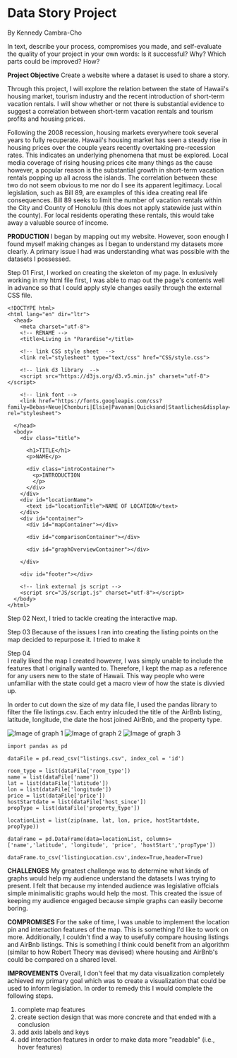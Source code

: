 # Data Story Project
By Kennedy Cambra-Cho 

In text, describe your process, compromises you made, and self-evaluate the quality of your project in your own words:
Is it successful? Why?
Which parts could be improved? How?

**Project Objective**
Create a website where a dataset is used to share a story.

Through this project, I will explore the relation between the state of Hawaii's housing market, tourism industry and the recent introduction of short-term vacation rentals. I will show whether or not there is substantial evidence to suggest a  correlation between short-term vacation rentals and tourism profits and housing prices. 

Following the 2008 recession, housing markets everywhere took several years to fully recuperate. Hawaii's housing market has seen a steady rise in housing prices over the couple years recently overtaking pre-recession rates. This indicates an underlying phenomena that must be explored. 
Local media coverage of rising housing prices cite many things as the cause however, a popular reason is the substantial growth in short-term vacation rentals popping up all across the islands. The correlation between these two do not seem obvious to me nor do I see its apparent legitimacy. Local legislation, such as Bill 89, are examples of this idea creating real life consequences. Bill 89 seeks to limit the number of vacation rentals within the City and County of Honolulu (this does not apply statewide just within the county). For local residents operating these rentals, this would take away a valuable source of income. 

**PRODUCTION**
I began by mapping out my website. However, soon enough I found myself making changes as I began to understand my datasets more clearly. A primary issue I had was understanding what was possible with the datasets I possessed. 

Step 01
First, I worked on creating the skeleton of my page. In exlusively working in my html file first, I was able to map out the page's contents well in advance so that I could apply style changes easily through the external CSS file. 

```
<!DOCTYPE html>
<html lang="en" dir="ltr">
  <head>
    <meta charset="utf-8">
    <!-- RENAME -->
    <title>Living in "Parardise"</title>

    <!-- link CSS style sheet  -->
    <link rel="stylesheet" type="text/css" href="CSS/style.css">

    <!-- link d3 library  -->
    <script src="https://d3js.org/d3.v5.min.js" charset="utf-8"></script>

    <!-- link font -->
    <link href="https://fonts.googleapis.com/css?family=Bebas+Neue|Chonburi|Elsie|Pavanam|Quicksand|Staatliches&display=swap" rel="stylesheet">

  </head>
  <body>
    <div class="title">

      <h1>TITLE</h1>
      <p>NAME</p>

      <div class="introContainer">
        <p>INTRODUCTION
        </p>
      </div>
    </div>
    <div id="locationName">
      <text id="locationTitle">NAME OF LOCATION</text>
    </div>
    <div id="container">
      <div id="mapContainer"></div>

      <div id="comparisonContainer"></div>

      <div id="graphOverviewContainer"></div>
 
    </div>

    <div id="footer"></div>
    
    <!-- link external js script -->
    <script src="JS/script.js" charset="utf-8"></script>
  </body>
</html>
```

Step 02 
Next, I tried to tackle creating the interactive map. 

Step 03 
Because of the issues I ran into creating the listing points on the map decided to repurpose it. I tried to make it 

Step 04  
I really liked the map I created however, I was simply unable to include the features that I originally wanted to. Therefore, I kept the map as a reference for any users new to the state of Hawaii. This way people who were unfamiliar with the state could get a macro view of how the state is divvied up. 

In order to cut down the size of my data file, I used the pandas library to filter the file listings.csv. Each entry inlcuded the title of the AirBnb listing, latitude, longitude, the date the host joined AirBnb, and the property type. 

![Image of graph 1](https://octodex.github.com/images/yaktocat.png)
![Image of graph 2](https://octodex.github.com/images/yaktocat.png)
![Image of graph 3](https://octodex.github.com/images/yaktocat.png)

```
import pandas as pd

dataFile = pd.read_csv("listings.csv", index_col = 'id')

room_type = list(dataFile['room_type'])
name = list(dataFile['name'])
lat = list(dataFile['latitude'])
lon = list(dataFile['longitude'])
price = list(dataFile['price'])
hostStartdate = list(dataFile['host_since'])
propType = list(dataFile['property_type'])

locationList = list(zip(name, lat, lon, price, hostStartdate, propType))

dataFrame = pd.DataFrame(data=locationList, columns=['name','latitude', 'longitude', 'price', 'hostStart','propType'])

dataFrame.to_csv('listingLocation.csv',index=True,header=True)

```

**CHALLENGES**
My greatest challenge was to determine what kinds of graphs would help my audience understand the datasets I was trying to present. I felt that because my intended audience was legislative offcials simple minimalisitic graphs would help the most. This created the issue of keeping my audience engaged because simple graphs can easily become boring. 

**COMPROMISES**
For the sake of time, I was unable to implement the location pin and interaction features of the map. This is something I'd like to work on more. Additionally, I couldn't find a way to usefully compare housing listings and AirBnb listings. This is something I think could benefit from an algorithm (similar to how Robert Theory was devised) where housing and AirBnb's could be compared on a shared level. 

**IMPROVEMENTS**
Overall, I don't feel that my data visualization completely achieved my primary goal which was to create a visualization that could be used to inform legislation. In order to remedy this I would complete the following steps. 

1. complete map features 
2. create section design that was more concrete and that ended with a conclusion
3. add axis labels and keys 
4. add interaction features in order to make data more "readable" (i.e., hover features)



